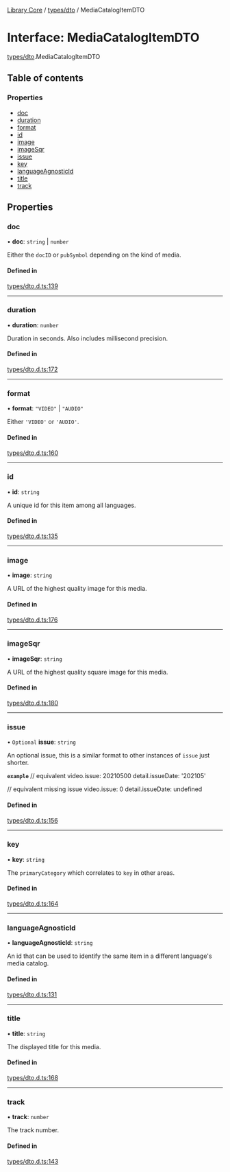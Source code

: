 [Library Core](../README.md) / [types/dto](../modules/types_dto.md) / MediaCatalogItemDTO

# Interface: MediaCatalogItemDTO

[types/dto](../modules/types_dto.md).MediaCatalogItemDTO

## Table of contents

### Properties

- [doc](types_dto.mediacatalogitemdto.md#doc)
- [duration](types_dto.mediacatalogitemdto.md#duration)
- [format](types_dto.mediacatalogitemdto.md#format)
- [id](types_dto.mediacatalogitemdto.md#id)
- [image](types_dto.mediacatalogitemdto.md#image)
- [imageSqr](types_dto.mediacatalogitemdto.md#imagesqr)
- [issue](types_dto.mediacatalogitemdto.md#issue)
- [key](types_dto.mediacatalogitemdto.md#key)
- [languageAgnosticId](types_dto.mediacatalogitemdto.md#languageagnosticid)
- [title](types_dto.mediacatalogitemdto.md#title)
- [track](types_dto.mediacatalogitemdto.md#track)

## Properties

### doc

• **doc**: `string` \| `number`

Either the `docID` or `pubSymbol` depending on the kind of media.

#### Defined in

[types/dto.d.ts:139](https://github.com/BenShelton/library-api/blob/master/packages/core/types/dto.d.ts#L139)

___

### duration

• **duration**: `number`

Duration in seconds. Also includes millisecond precision.

#### Defined in

[types/dto.d.ts:172](https://github.com/BenShelton/library-api/blob/master/packages/core/types/dto.d.ts#L172)

___

### format

• **format**: ``"VIDEO"`` \| ``"AUDIO"``

Either `'VIDEO'` or `'AUDIO'`.

#### Defined in

[types/dto.d.ts:160](https://github.com/BenShelton/library-api/blob/master/packages/core/types/dto.d.ts#L160)

___

### id

• **id**: `string`

A unique id for this item among all languages.

#### Defined in

[types/dto.d.ts:135](https://github.com/BenShelton/library-api/blob/master/packages/core/types/dto.d.ts#L135)

___

### image

• **image**: `string`

A URL of the highest quality image for this media.

#### Defined in

[types/dto.d.ts:176](https://github.com/BenShelton/library-api/blob/master/packages/core/types/dto.d.ts#L176)

___

### imageSqr

• **imageSqr**: `string`

A URL of the highest quality square image for this media.

#### Defined in

[types/dto.d.ts:180](https://github.com/BenShelton/library-api/blob/master/packages/core/types/dto.d.ts#L180)

___

### issue

• `Optional` **issue**: `string`

An optional issue, this is a similar format to other instances of `issue` just shorter.

**`example`**
// equivalent
video.issue: 20210500
detail.issueDate: '202105'

// equivalent missing issue
video.issue: 0
detail.issueDate: undefined

#### Defined in

[types/dto.d.ts:156](https://github.com/BenShelton/library-api/blob/master/packages/core/types/dto.d.ts#L156)

___

### key

• **key**: `string`

The `primaryCategory` which correlates to `key` in other areas.

#### Defined in

[types/dto.d.ts:164](https://github.com/BenShelton/library-api/blob/master/packages/core/types/dto.d.ts#L164)

___

### languageAgnosticId

• **languageAgnosticId**: `string`

An id that can be used to identify the same item in a different language's media catalog.

#### Defined in

[types/dto.d.ts:131](https://github.com/BenShelton/library-api/blob/master/packages/core/types/dto.d.ts#L131)

___

### title

• **title**: `string`

The displayed title for this media.

#### Defined in

[types/dto.d.ts:168](https://github.com/BenShelton/library-api/blob/master/packages/core/types/dto.d.ts#L168)

___

### track

• **track**: `number`

The track number.

#### Defined in

[types/dto.d.ts:143](https://github.com/BenShelton/library-api/blob/master/packages/core/types/dto.d.ts#L143)
